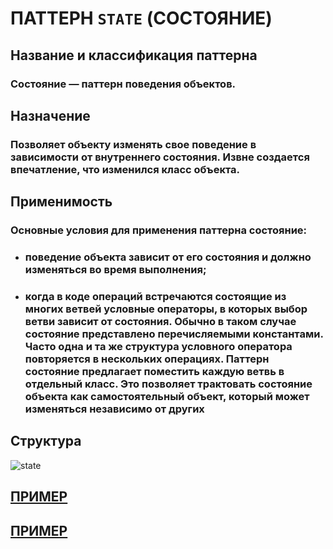 # ПАТТЕРН `STATE` (СОСТОЯНИЕ)

## Название и классификация паттерна
### Состояние — паттерн поведения объектов.

## Назначение
### Позволяет объекту изменять свое поведение в зависимости от внутреннего состояния. Извне создается впечатление, что изменился класс объекта.

## Применимость
### Основные условия для применения паттерна состояние:
- ### поведение объекта зависит от его состояния и должно изменяться во время выполнения;
- ### когда в коде операций встречаются состоящие из многих ветвей условные операторы, в которых выбор ветви зависит от состояния. Обычно в таком случае состояние представлено перечисляемыми константами. Часто одна и та же структура условного оператора повторяется в нескольких операциях. Паттерн состояние предлагает поместить каждую ветвь в отдельный класс. Это позволяет трактовать состояние объекта как самостоятельный объект, который может изменяться независимо от других

## Структура
![state](/images/state.png)

## [ПРИМЕР](StateApp.java)
## [ПРИМЕР](StateApp2.java)